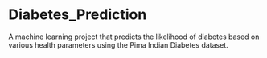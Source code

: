# Diabetes_Prediction
A machine learning project that predicts the likelihood of diabetes based on various health parameters using the Pima Indian Diabetes dataset.
